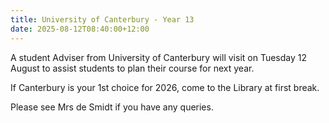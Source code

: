 ```yaml
---
title: University of Canterbury - Year 13
date: 2025-08-12T08:40:00+12:00
---
```

A student Adviser from University of Canterbury will visit on Tuesday 12 August to assist students to plan their course for next year. 

If Canterbury is your 1st choice for 2026, come to the Library at first break.

Please see Mrs de Smidt if you have any queries.

